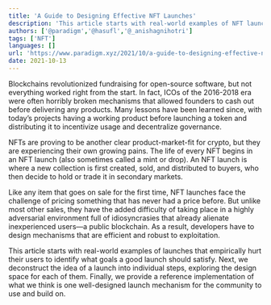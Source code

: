 ```yaml
---
title: 'A Guide to Designing Effective NFT Launches'
description: 'This article starts with real-world examples of NFT launches and explores the design space for well-designed launch mechanisms for the community to use and build on.'
authors: ['@paradigm','@hasufl','@_anishagnihotri']
tags: ['NFT']
languages: []
url: 'https://www.paradigm.xyz/2021/10/a-guide-to-designing-effective-nft-launches/'
date: 2021-10-13
---
```


Blockchains revolutionized fundraising for open-source software, but not everything worked right from the start. In fact, ICOs of the 2016-2018 era were often horribly broken mechanisms that allowed founders to cash out before delivering any products. Many lessons have been learned since, with today’s projects having a working product before launching a token and distributing it to incentivize usage and decentralize governance.

NFTs are proving to be another clear product-market-fit for crypto, but they are experiencing their own growing pains. The life of every NFT begins in an NFT launch (also sometimes called a mint or drop). An NFT launch is where a new collection is first created, sold, and distributed to buyers, who then decide to hold or trade it in secondary markets.

Like any item that goes on sale for the first time, NFT launches face the challenge of pricing something that has never had a price before. But unlike most other sales, they have the added difficulty of taking place in a highly adversarial environment full of idiosyncrasies that already alienate inexperienced users—a public blockchain. As a result, developers have to design mechanisms that are efficient and robust to exploitation.

This article starts with real-world examples of launches that empirically hurt their users to identify what goals a good launch should satisfy. Next, we deconstruct the idea of a launch into individual steps, exploring the design space for each of them. Finally, we provide a reference implementation of what we think is one well-designed launch mechanism for the community to use and build on.